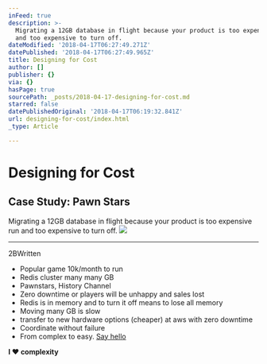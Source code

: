 ```yaml
---
inFeed: true
description: >-
  Migrating a 12GB database in flight because your product is too expensive run
  and too expensive to turn off. 
dateModified: '2018-04-17T06:27:49.271Z'
datePublished: '2018-04-17T06:27:49.965Z'
title: Designing for Cost
author: []
publisher: {}
via: {}
hasPage: true
sourcePath: _posts/2018-04-17-designing-for-cost.md
starred: false
datePublishedOriginal: '2018-04-17T06:19:32.841Z'
url: designing-for-cost/index.html
_type: Article

---
```

# Designing for Cost

## Case Study: Pawn Stars

Migrating a 12GB database in flight because your product is too expensive run and too expensive to turn off. ![](https://the-grid-user-content.s3-us-west-2.amazonaws.com/3cdf6f83-1992-4a5f-9fb8-d0b338b938f0.png)

---

2BWritten

* Popular game 10k/month to run
* Redis cluster many many GB
* Pawnstars, History Channel 
* Zero downtime or players will be unhappy and sales lost
* Redis is in memory and to turn it off means to lose all memory 
* Moving many GB is slow
* transfer to new hardware options (cheaper) at aws with zero downtime
* Coordinate without failure
* From complex to easy.
[Say hello][0]

**I ♥ complexity**

[0]: http://tiny.cc/hello-daniel